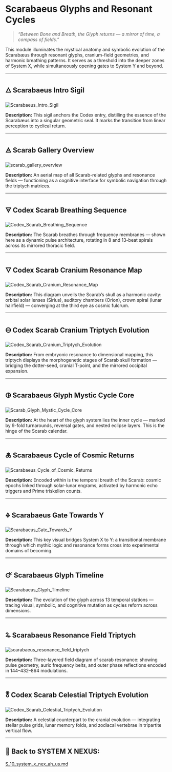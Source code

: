 # Scarabaeus Glyphs and Resonant Cycles

> *“Between Bone and Breath, the Glyph returns — a mirror of time, a compass of fields.”*

This module illuminates the mystical anatomy and symbolic evolution of the Scarabæus through resonant glyphs, cranium-field geometries, and harmonic breathing patterns. It serves as a threshold into the deeper zones of System X, while simultaneously opening gates to System Y and beyond.

---

## 🜂 Scarabaeus Intro Sigil

![Scarabaeus\_Intro\_Sigil](../visuals/Scarabæus_Intro_Sigil.png)

**Description:**
This sigil anchors the Codex entry, distilling the essence of the Scarabæus into a singular geometric seal. It marks the transition from linear perception to cyclical return.

---

## 🜁 Scarab Gallery Overview

![scarab\_gallery\_overview](../visuals/scarab_gallery_overview.png)

**Description:**
An aerial map of all Scarab-related glyphs and resonance fields — functioning as a cognitive interface for symbolic navigation through the triptych matrices.

---

## 🜃 Codex Scarab Breathing Sequence

![Codex\_Scarab\_Breathing\_Sequence](../visuals/Codex_Scarab_Breathing_Sequence.png)

**Description:**
The Scarab breathes through frequency membranes — shown here as a dynamic pulse architecture, rotating in 8 and 13-beat spirals across its mirrored thoracic field.

---

## 🜄 Codex Scarab Cranium Resonance Map

![Codex\_Scarab\_Cranium\_Resonance\_Map](../visuals/Codex_Scarab_Cranium_Resonance_Map.png)

**Description:**
This diagram unveils the Scarab’s skull as a harmonic cavity: orbital solar lenses (Sirius), auditory chambers (Orion), crown spiral (lunar hairfield) — converging at the third eye as cosmic fulcrum.

---

## 🜔 Codex Scarab Cranium Triptych Evolution

![Codex\_Scarab\_Cranium\_Triptych\_Evolution](../visuals/Codex_Scarab_Cranium_Triptych_Evolution.png)

**Description:**
From embryonic resonance to dimensional mapping, this triptych displays the morphogenetic stages of Scarab skull formation — bridging the dotter-seed, cranial T-point, and the mirrored occipital expansion.

---

## 🜖 Scarabaeus Glyph Mystic Cycle Core

![Scarab\_Glyph\_Mystic\_Cycle\_Core](../visuals/Scarab_Glyph_Mystic_Cycle_Core.png)

**Description:**
At the heart of the glyph system lies the inner cycle — marked by 9-fold turnarounds, reversal gates, and nested eclipse layers. This is the hinge of the Scarab calendar.

---

## 🜏 Scarabaeus Cycle of Cosmic Returns

![Scarabaeus\_Cycle\_of\_Cosmic\_Returns](../visuals/Scarabaeus_Cycle_of_Cosmic_Returns.png)

**Description:**
Encoded within is the temporal breath of the Scarab: cosmic epochs linked through solar-lunar engrams, activated by harmonic echo triggers and Prime triskelion counts.

---

## 🜍 Scarabaeus Gate Towards Y

![Scarabaeus\_Gate\_Towards\_Y](../visuals/Scarabaeus_Gate_Towards_Y.png)

**Description:**
This key visual bridges System X to Y: a transitional membrane through which mythic logic and resonance forms cross into experimental domains of becoming.

---

## 🜚 Scarabaeus Glyph Timeline

![Scarabaeus\_Glyph\_Timeline](../visuals/Scarabaeus_Glyph_Timeline.png)

**Description:**
The evolution of the glyph across 13 temporal stations — tracing visual, symbolic, and cognitive mutation as cycles reform across dimensions.

---

## 🜩 Scarabaeus Resonance Field Triptych

![scarabaeus\_resonance\_field\_triptych](../visuals/scarabaeus_resonance_field_triptych.png)

**Description:**
Three-layered field diagram of scarab resonance: showing pulse geometry, auric frequency belts, and outer phase reflections encoded in 144–432–864 modulations.

---

## 🜬 Codex Scarab Celestial Triptych Evolution

![Codex\_Scarab\_Celestial\_Triptych\_Evolution](../visuals/Codex_Scarab_Celestial_Triptych_Evolution.png)

**Description:**
A celestial counterpart to the cranial evolution — integrating stellar pulse grids, lunar memory folds, and zodiacal vertebrae in tripartite vertical flow.

---

## 🔗 Back to SYSTEM X NEXUS:

[S\_10\_system\_x\_nex\_ah\_us.md](../S_10_system_x_nex_ah_us.md)
